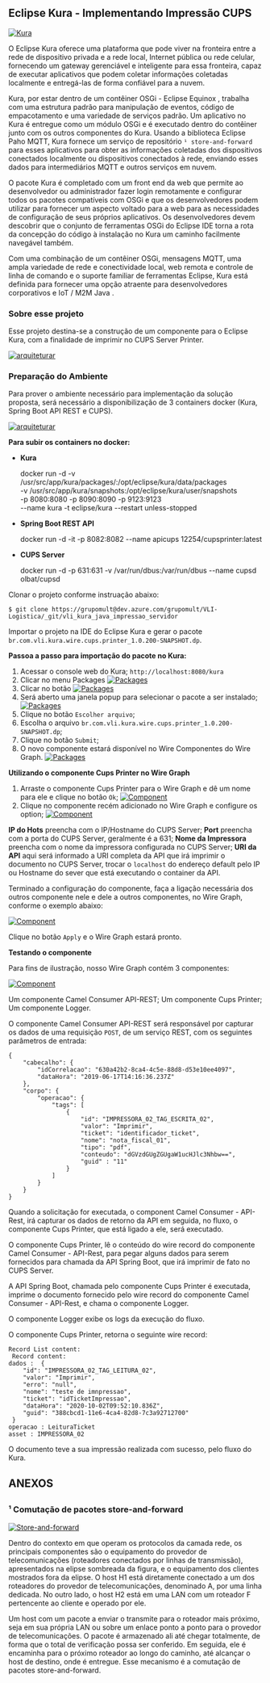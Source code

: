 <h2>Eclipse Kura - Implementando Impressão CUPS</h2>

[![Kura](http://soaone.com.br/kura/kura_logo_small.png "Kura")](http://soaone.com.br/kura/kura_logo_small.png "Kura")

O Eclipse Kura oferece uma plataforma que pode viver na fronteira entre a rede de dispositivo privada e a rede local, Internet pública ou rede celular, fornecendo um gateway gerenciável e inteligente para essa fronteira, capaz de executar aplicativos que podem coletar informações coletadas localmente e entregá-las de forma confiável para a nuvem.

Kura, por estar dentro de um contêiner OSGi - Eclipse Equinox , trabalha com uma estrutura padrão para manipulação de eventos, código de empacotamento e uma variedade de serviços padrão. Um aplicativo no Kura é entregue como um módulo OSGi e é executado dentro do contêiner junto com os outros componentes do Kura. Usando a biblioteca Eclipse Paho MQTT, Kura fornece um serviço de repositório `¹ store-and-forward` para esses aplicativos para obter as informações coletadas dos dispositivos conectados localmente ou dispositivos conectados à rede, enviando esses dados para intermediários MQTT e outros serviços em nuvem.

O pacote Kura é completado com um front end da web que permite ao desenvolvedor ou administrador fazer login remotamente e configurar todos os pacotes compatíveis com OSGi e que os desenvolvedores podem utilizar para fornecer um aspecto voltado para a web para as necessidades de configuração de seus próprios aplicativos. Os desenvolvedores devem descobrir que o conjunto de ferramentas OSGi do Eclipse IDE torna a rota da concepção do código à instalação no Kura um caminho facilmente navegável também.

Com uma combinação de um contêiner OSGi, mensagens MQTT, uma ampla variedade de rede e conectividade local, web remota e controle de linha de comando e o suporte familiar de ferramentas Eclipse, Kura está definida para fornecer uma opção atraente para desenvolvedores corporativos e IoT / M2M Java .

<h3>Sobre esse projeto</h3>

Esse projeto destina-se a construção de um componente para o Eclipse Kura, com a finalidade de imprimir no CUPS Server Printer.

[![arquiteturar](http://soaone.com.br/kura/architecture.png "Arquitetura")](http://soaone.com.br/kura/architecture.png "Arquitetura")

<h3>Preparação do Ambiente</h3>

Para prover o ambiente necessário para implementação da solução proposta, será necessário a disponibilização de 3 containers docker (Kura, Spring Boot API REST e CUPS).

[![arquiteturar](http://soaone.com.br/kura/containers.png "Arquitetura")](http://soaone.com.br/kura/containers.png "Arquitetura")

<b>Para subir os containers no docker:</b>

- **Kura**


	docker run -d -v /usr/src/app/kura/packages/:/opt/eclipse/kura/data/packages \
	-v /usr/src/app/kura/snapshots:/opt/eclipse/kura/user/snapshots \
	-p 8080:8080 -p 8090:8090 -p 9123:9123 \
	--name kura -t eclipse/kura --restart unless-stopped

- **Spring Boot REST API**


	docker run -d -it -p 8082:8082 --name apicups 12254/cupsprinter:latest

- **CUPS Server**


	docker run -d -p 631:631 -v /var/run/dbus:/var/run/dbus --name cupsd olbat/cupsd

Clonar o projeto conforme instruação abaixo:

	$ git clone https://grupomult@dev.azure.com/grupomult/VLI-Logistica/_git/vli_kura_java_impressao_servidor

Importar o projeto na IDE do Eclipse Kura e gerar o pacote `br.com.vli.kura.wire.cups.printer_1.0.200-SNAPSHOT.dp`.

**Passoa a passo para importação do pacote no Kura:**

1. Acessar o console web do Kura;
`http://localhost:8080/kura`
2.  Clicar no menu Packages
[![Packages](http://soaone.com.br/kura/package1.png "Packages")](http://soaone.com.br/kura/Package1.png "Packages")
3.  Clicar no botão [![Packages](http://soaone.com.br/kura/package2.png "Packages")](http://soaone.com.br/kura/Package2.png "Packages")
4. Será aberto uma janela popup para selecionar o pacote a ser instalado;
[![Packages](http://soaone.com.br/kura/package3.png "Packages")](http://soaone.com.br/kura/Package3.png "Packages")
5. Clique no botão `Escolher arquivo`;
6. Escolha o arquivo `br.com.vli.kura.wire.cups.printer_1.0.200-SNAPSHOT.dp`;
7. Clique no botão `Submit`;
8. O novo componente estará disponível no Wire Componentes do Wire Graph.
[![Packages](http://soaone.com.br/kura/package4.png "Packages")](http://soaone.com.br/kura/Package4.png "Packages")

**Utilizando o componente Cups Printer no Wire Graph**

1. Arraste o componente Cups Printer para o Wire Graph e dê um nome para ele e clique no botão `Ok`;
[![Component](http://soaone.com.br/kura/makewiregraph1.png "Component")](http://soaone.com.br/kura/makewiregraph1.png "Component")
2. Clique no componente recém adicionado no Wire Graph e configure os option;
[![Component](http://soaone.com.br/kura/makewiregraph2.png "Component")](http://soaone.com.br/kura/makewiregraph2.png "Component")

**IP do Hots** preencha com o IP/Hostname do CUPS Server;
**Port** preencha com a porta do CUPS Server, geralmente é a 631;
**Nome da Impressora** preencha com o nome da impressora configurada no CUPS Server;
**URI da API** aqui será informado a URI completa da API que irá imprimir o documento no CUPS Server, trocar o `localhost` do endereço default pelo IP ou Hostname do sever que está executando o container da API.

Terminado a configuração do componente, faça a ligação necessária dos outros componente nele e dele a outros componentes, no Wire Graph, conforme o exemplo abaixo:

[![Component](http://soaone.com.br/kura/makewiregraph3.png "Component")](http://soaone.com.br/kura/makewiregraph3.png "Component")

Clique no botão `Apply` e o Wire Graph estará pronto.

**Testando o componente**

Para fins de ilustração, nosso Wire Graph contém 3 componentes:

[![Component](http://soaone.com.br/kura/makewiregraph4.png "Component")](http://soaone.com.br/kura/makewiregraph4.png "Component")

Um componente Camel Consumer API-REST;
Um componente Cups Printer;
Um componente Logger.

O componente Camel Consumer API-REST será responsável por capturar os dados de uma requisição `POST`, de um serviço REST, com os seguintes parâmetros de entrada:

	{
	    "cabecalho": {
	        "idCorrelacao": "630a42b2-8ca4-4c5e-88d8-d53e10ee4097",
	        "dataHora": "2019-06-17T14:16:36.237Z"
	    },
	    "corpo": {
	        "operacao": {
	            "tags": [
	                {
	                    "id": "IMPRESSORA_02_TAG_ESCRITA_02",
	                    "valor": "Imprimir",
	                    "ticket": "identificador_ticket",
	                    "nome": "nota_fiscal_01",
	                    "tipo": "pdf",
	                    "conteudo": "dGVzdGUgZGUgaW1ucHJlc3Nhbw==",
	                    "guid" : "11"
	                }
	            ]
	        }
	    }
	}

Quando a solicitação for executada, o component Camel Consumer - API-Rest, irá capturar os dados de retorno da API em seguida, no fluxo, o componente Cups Printer, que está ligado a ele, será executado.

O componente Cups Printer, lê o conteúdo do wire record do componente Camel Consumer - API-Rest, para pegar alguns dados para serem fornecidos para  chamada da API Spring Boot, que irá imprimir de fato no CUPS Server.

A API Spring Boot, chamada pelo componente Cups Printer é executada, imprime o documento fornecido pelo wire record do componente Camel Consumer - API-Rest, e chama o componente Logger.

O componente Logger exibe os logs da execução do fluxo.

O componente Cups Printer, retorna o seguinte wire record:

	Record List content:
	 Record content:
	dados :  {
	    "id": "IMPRESSORA_02_TAG_LEITURA_02",
	    "valor": "Imprimir",
	    "erro": "null",
	    "nome": "teste de imnpressao",
	    "ticket": "idTicketImpressao",
	    "dataHora": "2020-10-02T09:52:10.836Z",
	    "guid": "388cbcd1-11e6-4ca4-82d8-7c3a92712700"
	 }
	operacao : LeituraTicket
	asset : IMPRESSORA_02

O documento teve a sua impressão realizada com sucesso, pelo fluxo do Kura.


<h2>ANEXOS<h2>
<h3>¹ Comutação de pacotes store-and-forward</h3>

[![Store-and-forward](http://soaone.com.br/kura/comutacaodepacote.jpg "Store-and-forward")](http://soaone.com.br/kura/comutacaodepacote.jpg "Store-and-forward")

Dentro do contexto em que operam os protocolos da camada rede, os principais componentes são o equipamento do provedor de telecomunicações (roteadores conectados por linhas de transmissão), apresentados na elipse sombreada da figura, e o equipamento dos clientes mostrados fora da elipse. O host H1 está diretamente conectado a um dos roteadores do provedor de telecomunicações, denominado A, por uma linha dedicada. No outro lado, o host H2 está em uma LAN com um roteador F pertencente ao cliente e operado por ele.

Um host com um pacote a enviar o transmite para o roteador mais próximo, seja em sua própria LAN ou sobre um enlace ponto a ponto para o provedor de telecomunicações. O pacote é armazenado ali até chegar totalmente, de forma que o total de verificação possa ser conferido. Em seguida, ele é encaminha para o próximo roteador ao longo do caminho, até alcançar o host de destino, onde é entregue. Esse mecanismo é a comutação de pacotes store-and-forward.


